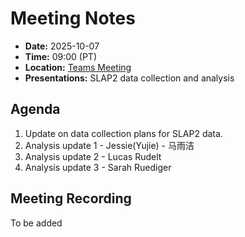 # Meeting Notes
- **Date:** 2025-10-07
- **Time:** 09:00 (PT)
- **Location:** [Teams Meeting](https://teams.microsoft.com/l/meetup-join/19%3ameeting_Y2Q3MDViNGMtOTIwMC00ZjMzLTk3MjMtYWU3MDhiMzZjYmM1%40thread.v2/0?context=%7b%22Tid%22%3a%2232669cd6-737f-4b39-8bdd-d6951120d3fc%22%2c%22Oid%22%3a%229396d18b-b5cf-4bed-98a0-1cfb7dc82663%22%7d)
- **Presentations:** SLAP2 data collection and analysis

## Agenda

1. Update on data collection plans for SLAP2 data. 
2. Analysis update 1 - Jessie(Yujie) - 马雨洁 
2. Analysis update 2 - Lucas Rudelt
2. Analysis update 3 - Sarah Ruediger

## Meeting Recording

To be added
